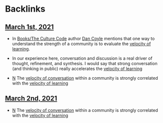 
# Backlinks
## [March 1st, 2021](<March 1st, 2021.md>)
- In [Books/The Culture Code](<Books/The Culture Code.md>) author [Dan Coyle](<Dan Coyle.md>) mentions that one way to understand the strength of a community is to evaluate the [velocity of learning](<velocity of learning.md>).

- In our experience here, conversation and discussion is a real driver of thought, refinement, and synthesis. I would say that strong conversation (and thinking in public) really accelerates the [velocity of learning](<velocity of learning.md>)

- [N](<N.md>) The [velocity of conversation](<velocity of conversation.md>) within a community is strongly correlated with the [velocity of learning](<velocity of learning.md>)

## [March 2nd, 2021](<March 2nd, 2021.md>)
- [N](<N.md>) The [velocity of conversation](<velocity of conversation.md>) within a community is strongly correlated with the [velocity of learning](<velocity of learning.md>)

